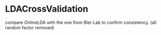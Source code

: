 # LDACrossValidation
compare OnlineLDA with the one from Blei-Lab to confirm consistency. (all random factor removed)
